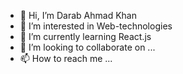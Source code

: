 - 👋 Hi, I’m Darab Ahmad Khan
- 👀 I’m interested in Web-technologies
- 🌱 I’m currently learning React.js
- 💞️ I’m looking to collaborate on ...
- 📫 How to reach me ...

<!---
kingdarabahmad/kingdarabahmad is a ✨ special ✨ repository because its `README.md` (this file) appears on your GitHub profile.
You can click the Preview link to take a look at your changes.
--->
